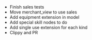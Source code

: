 - Finish sales tests
- Move merchant_view to use sales
- Add equipment extension in model
- Add special skill nodes to do
- Add single use extension for each kind
- Clippy and PR